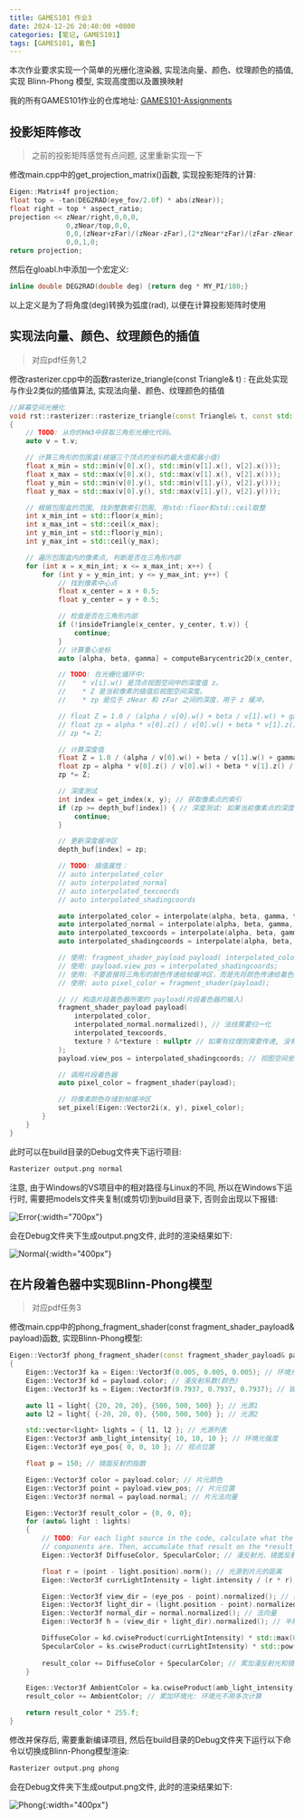 ```yaml
---
title: GAMES101 作业3
date: 2024-12-26 20:40:00 +0800
categories: [笔记, GAMES101]
tags: [GAMES101, 着色]
---
```


本次作业要求实现一个简单的光栅化渲染器, 实现法向量、颜色、纹理颜色的插值, 实现 Blinn-Phong 模型, 实现高度图以及置换映射

我的所有GAMES101作业的仓库地址: [GAMES101-Assignments](https://github.com/WangSimiao2000/GAMES101-Assignments)

## 投影矩阵修改

> 之前的投影矩阵感觉有点问题, 这里重新实现一下

修改main.cpp中的get_projection_matrix()函数, 实现投影矩阵的计算:

```cpp
Eigen::Matrix4f projection;
float top = -tan(DEG2RAD(eye_fov/2.0f) * abs(zNear));
float right = top * aspect_ratio;
projection << zNear/right,0,0,0,
              0,zNear/top,0,0,
              0,0,(zNear+zFar)/(zNear-zFar),(2*zNear*zFar)/(zFar-zNear),
              0,0,1,0;
return projection;
```

然后在gloabl.h中添加一个宏定义:

```cpp
inline double DEG2RAD(double deg) {return deg * MY_PI/180;}
```

以上定义是为了将角度(deg)转换为弧度(rad), 以便在计算投影矩阵时使用

## 实现法向量、颜色、纹理颜色的插值

> 对应pdf任务1,2

修改rasterizer.cpp中的函数rasterize_triangle(const Triangle& t) : 在此处实现与作业2类似的插值算法, 实现法向量、颜色、纹理颜色的插值

```cpp
//屏幕空间光栅化
void rst::rasterizer::rasterize_triangle(const Triangle& t, const std::array<Eigen::Vector3f, 3>& view_pos)
{
    // TODO: 从你的HW3中获取三角形光栅化代码。
    auto v = t.v;

    // 计算三角形的包围盒(根据三个顶点的坐标的最大值和最小值)
    float x_min = std::min(v[0].x(), std::min(v[1].x(), v[2].x()));
    float x_max = std::max(v[0].x(), std::max(v[1].x(), v[2].x()));
    float y_min = std::min(v[0].y(), std::min(v[1].y(), v[2].y()));
    float y_max = std::max(v[0].y(), std::max(v[1].y(), v[2].y()));

    // 根据包围盒的范围, 找到整数索引范围, 用std::floor和std::ceil取整
    int x_min_int = std::floor(x_min);
    int x_max_int = std::ceil(x_max);
    int y_min_int = std::floor(y_min);
    int y_max_int = std::ceil(y_max);

    // 遍历包围盒内的像素点, 判断是否在三角形内部
    for (int x = x_min_int; x <= x_max_int; x++) {
        for (int y = y_min_int; y <= y_max_int; y++) {
            // 找到像素中心点
            float x_center = x + 0.5;
            float y_center = y + 0.5;

            // 检查是否在三角形内部
            if (!insideTriangle(x_center, y_center, t.v)) {
                continue;                
            }
            // 计算重心坐标
            auto [alpha, beta, gamma] = computeBarycentric2D(x_center, y_center, t.v);

            // TODO: 在光栅化循环中:
            //    * v[i].w() 是顶点视图空间中的深度值 z。
            //    * Z 是当前像素的插值后视图空间深度。
            //    * zp 是位于 zNear 和 zFar 之间的深度，用于 z 缓冲。

            // float Z = 1.0 / (alpha / v[0].w() + beta / v[1].w() + gamma / v[2].w());
            // float zp = alpha * v[0].z() / v[0].w() + beta * v[1].z() / v[1].w() + gamma * v[2].z() / v[2].w();
            // zp *= Z;

            // 计算深度值
            float Z = 1.0 / (alpha / v[0].w() + beta / v[1].w() + gamma / v[2].w());
            float zp = alpha * v[0].z() / v[0].w() + beta * v[1].z() / v[1].w() + gamma * v[2].z() / v[2].w();
            zp *= Z;

            // 深度测试
            int index = get_index(x, y); // 获取像素点的索引
            if (zp >= depth_buf[index]) { // 深度测试: 如果当前像素点的深度值小于深度缓冲区中的深度值
                continue;
            }

            // 更新深度缓冲区
            depth_buf[index] = zp;

            // TODO: 插值属性：
            // auto interpolated_color
            // auto interpolated_normal
            // auto interpolated_texcoords
            // auto interpolated_shadingcoords

            auto interpolated_color = interpolate(alpha, beta, gamma, t.color[0], t.color[1], t.color[2], 1); // 插值颜色
            auto interpolated_normal = interpolate(alpha, beta, gamma, t.normal[0], t.normal[1], t.normal[2], 1); // 插值法线
            auto interpolated_texcoords = interpolate(alpha, beta, gamma, t.tex_coords[0], t.tex_coords[1], t.tex_coords[2], 1); // 插值纹理坐标
            auto interpolated_shadingcoords = interpolate(alpha, beta, gamma, view_pos[0], view_pos[1], view_pos[2], 1); // 插值视图空间坐标

            // 使用: fragment_shader_payload payload( interpolated_color, interpolated_normal.normalized(), interpolated_texcoords, texture ? &*texture : nullptr);
            // 使用: payload.view_pos = interpolated_shadingcoords;
            // 使用: 不要直接将三角形的颜色传递给帧缓冲区，而是先将颜色传递给着色器以获取最终颜色；
            // 使用: auto pixel_color = fragment_shader(payload);

            // // 构造片段着色器所需的 payload(片段着色器的输入)
            fragment_shader_payload payload(
                interpolated_color,
                interpolated_normal.normalized(), // 法线需要归一化
                interpolated_texcoords,
                texture ? &*texture : nullptr // 如果有纹理则需要传递, 没有则是 nullptr
            );
            payload.view_pos = interpolated_shadingcoords; // 视图空间坐标

            // 调用片段着色器
            auto pixel_color = fragment_shader(payload);

            // 将像素颜色存储到帧缓冲区
            set_pixel(Eigen::Vector2i(x, y), pixel_color);
        }
    }
}
```



此时可以在build目录的Debug文件夹下运行项目:

```bash
Rasterizer output.png normal
```

注意, 由于Windows的VS项目中的相对路径与Linux的不同, 所以在Windows下运行时, 需要把models文件夹复制(或剪切)到build目录下, 否则会出现以下报错:

![Error](/assets/posts/GAMES101-Assignment3/01.png){:width="700px"}

会在Debug文件夹下生成output.png文件, 此时的渲染结果如下:

![Normal](/assets/posts/GAMES101-Assignment3/normal.png){:width="400px"}

## 在片段着色器中实现Blinn-Phong模型

> 对应pdf任务3

修改main.cpp中的phong_fragment_shader(const fragment_shader_payload& payload)函数, 实现Blinn-Phong模型:

```cpp
Eigen::Vector3f phong_fragment_shader(const fragment_shader_payload& payload)
{
	Eigen::Vector3f ka = Eigen::Vector3f(0.005, 0.005, 0.005); // 环境光反射系数
	Eigen::Vector3f kd = payload.color; // 漫反射系数(颜色)
	Eigen::Vector3f ks = Eigen::Vector3f(0.7937, 0.7937, 0.7937); // 镜面反射系数

	auto l1 = light{ {20, 20, 20}, {500, 500, 500} }; // 光源1
	auto l2 = light{ {-20, 20, 0}, {500, 500, 500} }; // 光源2

	std::vector<light> lights = { l1, l2 }; // 光源列表
	Eigen::Vector3f amb_light_intensity{ 10, 10, 10 }; // 环境光强度
	Eigen::Vector3f eye_pos{ 0, 0, 10 }; // 视点位置

	float p = 150; // 镜面反射的指数

	Eigen::Vector3f color = payload.color; // 片元颜色
	Eigen::Vector3f point = payload.view_pos; // 片元位置
	Eigen::Vector3f normal = payload.normal; // 片元法向量

    Eigen::Vector3f result_color = {0, 0, 0};
    for (auto& light : lights)
    {
        // TODO: For each light source in the code, calculate what the *ambient*, *diffuse*, and *specular* 
        // components are. Then, accumulate that result on the *result_color* object.
		Eigen::Vector3f DiffuseColor, SpecularColor; // 漫反射光、镜面反射光

		float r = (point - light.position).norm(); // 光源到片元的距离
		Eigen::Vector3f currLightIntensity = light.intensity / (r * r); // 当前光源强度

		Eigen::Vector3f view_dir = (eye_pos - point).normalized(); // 视线方向
		Eigen::Vector3f light_dir = (light.position - point).normalized(); // 光线方向
		Eigen::Vector3f normal_dir = normal.normalized(); // 法向量
		Eigen::Vector3f h = (view_dir + light_dir).normalized(); // 半程向量

		DiffuseColor = kd.cwiseProduct(currLightIntensity) * std::max(0.0f, normal_dir.dot(light_dir)); // 漫反射光
		SpecularColor = ks.cwiseProduct(currLightIntensity) * std::pow(std::max(0.0f, normal_dir.dot(h)), p); // 镜面反射光
        
		result_color += DiffuseColor + SpecularColor; // 累加漫反射光和镜面反射光
    }

	Eigen::Vector3f AmbientColor = ka.cwiseProduct(amb_light_intensity); // 环境光
	result_color += AmbientColor; // 累加环境光: 环境光不用多次计算

    return result_color * 255.f;
}
```

修改并保存后, 需要重新编译项目, 然后在build目录的Debug文件夹下运行以下命令以切换成Blinn-Phong模型渲染:

```bash
Rasterizer output.png phong
```

会在Debug文件夹下生成output.png文件, 此时的渲染结果如下:

![Phong](/assets/posts/GAMES101-Assignment3/phong.png){:width="400px"}